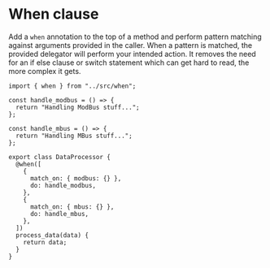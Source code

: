 # When clause

Add a `when` annotation to the top of a method and perform pattern matching against arguments provided in the caller. When a pattern is matched, the provided delegator will perform your intended action. It removes the need for an if else clause or switch statement which can get hard to read, the more complex it gets.

```
import { when } from "../src/when";

const handle_modbus = () => {
  return "Handling ModBus stuff...";
};

const handle_mbus = () => {
  return "Handling MBus stuff...";
};

export class DataProcessor {
  @when([
    {
      match_on: { modbus: {} },
      do: handle_modbus,
    },
    {
      match_on: { mbus: {} },
      do: handle_mbus,
    },
  ])
  process_data(data) {
    return data;
  }
}
```

